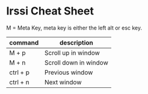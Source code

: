Irssi Cheat Sheet
=================

M = Meta Key, meta key is either the left alt or esc key.

| command  | description |
|----------|-------------|
| M + p    | Scroll up in window
| M + n    | Scroll down in window
| ctrl + p | Previous window
| ctrl + n | Next window
